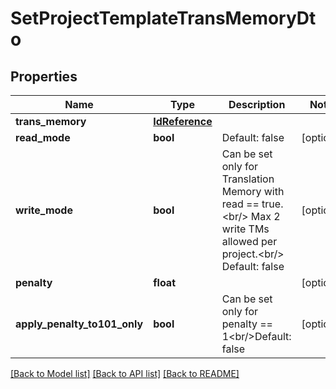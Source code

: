 # SetProjectTemplateTransMemoryDto

## Properties
Name | Type | Description | Notes
------------ | ------------- | ------------- | -------------
**trans_memory** | [**IdReference**](IdReference.md) |  | 
**read_mode** | **bool** | Default: false | [optional] 
**write_mode** | **bool** | Can be set only for Translation Memory with read &#x3D;&#x3D; true.&lt;br/&gt;         Max 2 write TMs allowed per project.&lt;br/&gt;         Default: false | [optional] 
**penalty** | **float** |  | [optional] 
**apply_penalty_to101_only** | **bool** | Can be set only for penalty &#x3D;&#x3D; 1&lt;br/&gt;Default: false | [optional] 

[[Back to Model list]](../README.md#documentation-for-models) [[Back to API list]](../README.md#documentation-for-api-endpoints) [[Back to README]](../README.md)


